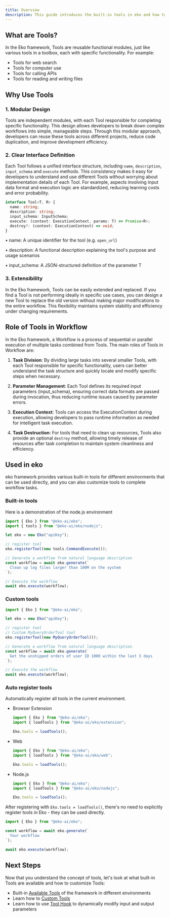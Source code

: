 ```yaml
---
title: Overview
description: This guide introduces the built-in tools in eko and how to customize tools.
---
```


## What are Tools?

In the Eko framework, Tools are reusable functional modules, just like various tools in a toolbox, each with specific functionality. For example:

- Tools for web search
- Tools for computer use
- Tools for calling APIs
- Tools for reading and writing files

## Why Use Tools

### 1. Modular Design
Tools are independent modules, with each Tool responsible for completing specific functionality. This design allows developers to break down complex workflows into simple, manageable steps. Through this modular approach, developers can reuse these tools across different projects, reduce code duplication, and improve development efficiency.

### 2. Clear Interface Definition
Each Tool follows a unified interface structure, including `name`, `description`, `input_schema` and `execute` methods. This consistency makes it easy for developers to understand and use different Tools without worrying about implementation details of each Tool. For example, aspects involving input data format and execution logic are standardized, reducing learning costs and error probability.

```typescript
interface Tool<T, R> {
  name: string;
  description: string;
  input_schema: InputSchema;
  execute: (context: ExecutionContext, params: T) => Promise<R>;
  destroy?: (context: ExecutionContext) => void;
}
```

• name: A unique identifier for the tool (e.g. `open_url`)

• description: A functional description explaining the tool's purpose and usage scenarios 

• input_schema: A JSON-structured definition of the parameter T

### 3. Extensibility
In the Eko framework, Tools can be easily extended and replaced. If you find a Tool is not performing ideally in specific use cases, you can design a new Tool to replace the old version without making major modifications to the entire workflow. This flexibility maintains system stability and efficiency under changing requirements.

## Role of Tools in Workflow

In the Eko framework, a Workflow is a process of sequential or parallel execution of multiple tasks combined from Tools. The main roles of Tools in Workflow are:

1. **Task Division**: By dividing large tasks into several smaller Tools, with each Tool responsible for specific functionality, users can better understand the task structure and quickly locate and modify specific steps when necessary.

2. **Parameter Management**: Each Tool defines its required input parameters (input_schema), ensuring correct data formats are passed during invocation, thus reducing runtime issues caused by parameter errors.

3. **Execution Context**: Tools can access the ExecutionContext during execution, allowing developers to pass runtime information as needed for intelligent task execution.

4. **Task Destruction**: For tools that need to clean up resources, Tools also provide an optional `destroy` method, allowing timely release of resources after task completion to maintain system cleanliness and efficiency.

## Used in eko

eko framework provides various built-in tools for different environments that can be used directly, and you can also customize tools to complete workflow tasks.

### Built-in tools

Here is a demonstration of the node.js environment

```typescript
import { Eko } from "@eko-ai/eko";
import { tools } from "@eko-ai/eko/nodejs";

let eko = new Eko("apiKey");

// register tool
eko.registerTool(new tools.CommandExecute());

// Generate a workflow from natural language description
const workflow = await eko.generate(`
  Clean up log files larger than 100M on the system
`);

// Execute the workflow
await eko.execute(workflow);
```

### Custom tools
```typescript
import { Eko } from "@eko-ai/eko";

let eko = new Eko("apiKey");

// register tool
// Custom MyQueryOrderTool tool
eko.registerTool(new MyQueryOrderTool());

// Generate a workflow from natural language description
const workflow = await eko.generate(`
  Get the unshipped orders of user ID 1000 within the last 3 days
`);

// Execute the workflow
await eko.execute(workflow);
```

### Auto register tools

Automatically register all tools in the current environment.

* Browser Extension
  ```typescript
  import { Eko } from "@eko-ai/eko";
  import { loadTools } from "@eko-ai/eko/extension";

  Eko.tools = loadTools();
  ```

* Web
  ```typescript
  import { Eko } from "@eko-ai/eko";
  import { loadTools } from "@eko-ai/eko/web";

  Eko.tools = loadTools();
  ```

* Node.js
  ```typescript
  import { Eko } from "@eko-ai/eko";
  import { loadTools } from "@eko-ai/eko/nodejs";

  Eko.tools = loadTools();
  ```

After registering with `Eko.tools = loadTools()`, there's no need to explicitly register tools in Eko - they can be used directly.

```typescript
import { Eko } from "@eko-ai/eko";

const workflow = await eko.generate(`
  Your workflow
`);

await eko.execute(workflow);
```

## Next Steps

Now that you understand the concept of tools, let's look at what built-in Tools are available and how to customize Tools:

- Built-in [Available Tools](/docs/tools/available.md) of the framework in different environments
- Learn how to [Custom Tools](/docs/tools/custom.md)
- Learn how to use [Tool Hook](/docs/tools/hook.md) to dynamically modify input and output parameters
